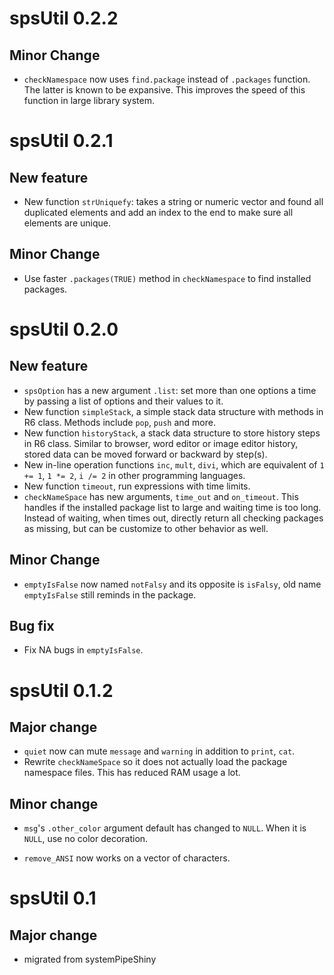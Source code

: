 # spsUtil 0.2.2

## Minor Change

-   `checkNamespace` now uses `find.package` instead of `.packages` function. The latter is known to be expansive. This improves the speed of this function in large library system.

# spsUtil 0.2.1

## New feature

-   New function `strUniquefy`: takes a string or numeric vector and found all duplicated elements and add an index to the end to make sure all elements are unique.

## Minor Change

-   Use faster `.packages(TRUE)` method in `checkNamespace` to find installed packages.

# spsUtil 0.2.0

## New feature

-   `spsOption` has a new argument `.list`: set more than one options a time by passing a list of options and their values to it.
-   New function `simpleStack`, a simple stack data structure with methods in R6 class. Methods include `pop`, `push` and more.
-   New function `historyStack`, a stack data structure to store history steps in R6 class. Similar to browser, word editor or image editor history, stored data can be moved forward or backward by step(s).
-   New in-line operation functions `inc`, `mult`, `divi`, which are equivalent of `1 += 1`, `1 *= 2`, `i /= 2` in other programming languages.
-   New function `timeout`, run expressions with time limits.
-   `checkNameSpace` has new arguments, `time_out` and `on_timeout`. This handles if the installed package list to large and waiting time is too long. Instead of waiting, when times out, directly return all checking packages as missing, but can be customize to other behavior as well.

## Minor Change

-   `emptyIsFalse` now named `notFalsy` and its opposite is `isFalsy`, old name `emptyIsFalse` still reminds in the package.

## Bug fix

-   Fix NA bugs in `emptyIsFalse`.

# spsUtil 0.1.2

## Major change

-   `quiet` now can mute `message` and `warning` in addition to `print`, `cat`.
-   Rewrite `checkNameSpace` so it does not actually load the package namespace files. This has reduced RAM usage a lot.

## Minor change

-   `msg`'s `.other_color` argument default has changed to `NULL`. When it is `NULL`, use no color decoration.

-   `remove_ANSI` now works on a vector of characters.

# spsUtil 0.1

## Major change

-   migrated from systemPipeShiny
